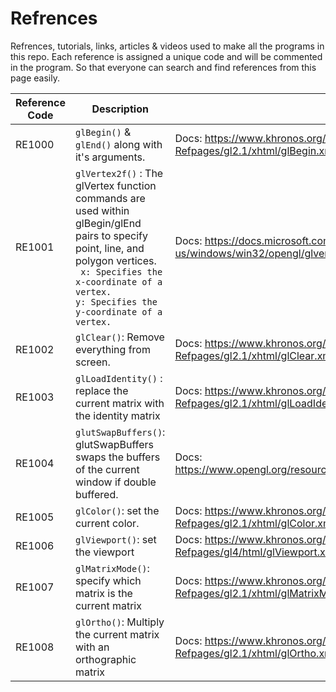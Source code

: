# Refrences 

Refrences, tutorials, links, articles & videos used to make all the programs in this repo. Each reference is assigned a unique code and will be commented in the program. So that everyone can search and find references from this page easily.

| Reference Code     | Description | Link |
| ----------- | ----------- | ----------- |
| RE1000     | `glBegin()` & `glEnd()` along with it's arguments.      | Docs: https://www.khronos.org/registry/OpenGL-Refpages/gl2.1/xhtml/glBegin.xml |
| RE1001  | `glVertex2f()` : The glVertex function commands are used within glBegin/glEnd pairs to specify point, line, and polygon vertices. <br /> ``` x: Specifies the x-coordinate of a vertex.```<br  >``` y: Specifies the y-coordinate of a vertex. ```     | Docs: https://docs.microsoft.com/en-us/windows/win32/opengl/glvertex2f |
| RE1002 | `glClear()`: Remove everything from screen. | Docs: https://www.khronos.org/registry/OpenGL-Refpages/gl2.1/xhtml/glClear.xml 
| RE1003 | `glLoadIdentity()` : replace the current matrix with the identity matrix | Docs: https://www.khronos.org/registry/OpenGL-Refpages/gl2.1/xhtml/glLoadIdentity.xml
| RE1004 | `glutSwapBuffers()`:  glutSwapBuffers swaps the buffers of the current window if double buffered. | Docs: https://www.opengl.org/resources/libraries/glut/spec3/node21.html
| RE1005 | `glColor()`: set the current color. | Docs: https://www.khronos.org/registry/OpenGL-Refpages/gl2.1/xhtml/glColor.xml
| RE1006 | `glViewport()`: set the viewport| Docs: https://www.khronos.org/registry/OpenGL-Refpages/gl4/html/glViewport.xhtml
| RE1007 | `glMatrixMode()`: specify which matrix is the current matrix | Docs: https://www.khronos.org/registry/OpenGL-Refpages/gl2.1/xhtml/glMatrixMode.xml
| RE1008 | `glOrtho()`: Multiply the current matrix with an orthographic matrix| Docs: https://www.khronos.org/registry/OpenGL-Refpages/gl2.1/xhtml/glOrtho.xml
